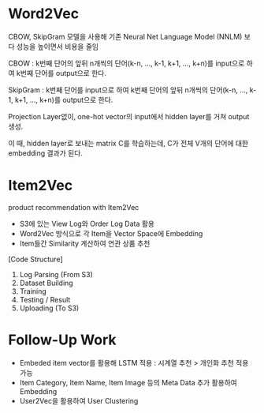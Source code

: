 # Word2Vec
CBOW, SkipGram 모델을 사용해 기존 Neural Net Language Model (NNLM) 보다 성능을 높이면서 비용을 줄임

CBOW : k번째 단어의 앞뒤 n개씩의 단어(k-n, ..., k-1, k+1, ..., k+n)를 input으로 하여 k번째 단어를 output으로 한다.

SkipGram : k번째 단어를 input으로 하여 k번째 단어의 앞뒤 n개씩의 단어(k-n, ..., k-1, k+1, ..., k+n)를 output으로 한다.

Projection Layer없이, one-hot vector의 input에서 hidden layer를 거쳐 output 생성.

이 때, hidden layer로 보내는 matrix C를 학습하는데, C가 전체 V개의 단어에 대한 embedding 결과가 된다.



# Item2Vec
product recommendation with Item2Vec

- S3에 있는 View Log와 Order Log Data 활용
- Word2Vec 방식으로 각 Item을 Vector Space에 Embedding
- Item들간 Similarity 계산하여 연관 상품 추천


[Code Structure]
  1. Log Parsing (From S3)
  2. Dataset Building
  3. Training
  4. Testing / Result
  5. Uploading (To S3)
  

# Follow-Up Work
- Embeded item vector를 활용해 LSTM 적용 : 시계열 추천 > 개인화 추천 적용 가능
- Item Category, Item Name, Item Image 등의 Meta Data 추가 활용하여 Embedding
- User2Vec을 활용하여 User Clustering
